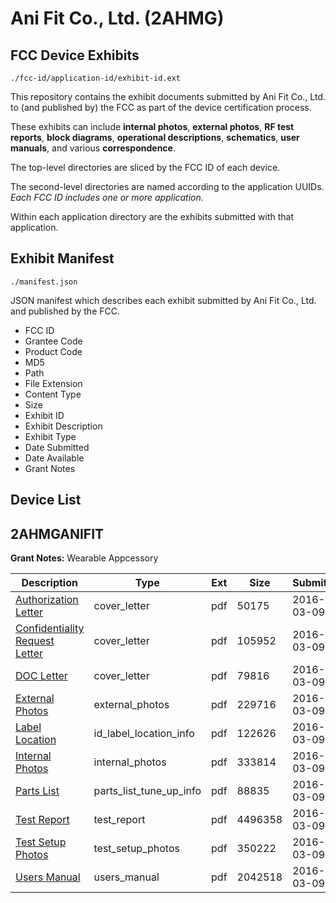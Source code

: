 # Ani Fit Co., Ltd. (2AHMG)
## FCC Device Exhibits

```
./fcc-id/application-id/exhibit-id.ext
```

This repository contains the exhibit documents submitted by Ani Fit Co., Ltd. to (and published by) the FCC as part of the device certification process.

These exhibits can include **internal photos**, **external photos**, **RF test reports**, **block diagrams**, **operational descriptions**, **schematics**, **user manuals**, and various **correspondence**.

The top-level directories are sliced by the FCC ID of each device.

The second-level directories are named according to the application UUIDs. *Each FCC ID includes one or more application.*

Within each application directory are the exhibits submitted with that application. 

## Exhibit Manifest

```
./manifest.json
```

JSON manifest which describes each exhibit submitted by Ani Fit Co., Ltd. and published by the FCC.

- FCC ID
- Grantee Code
- Product Code
- MD5
- Path
- File Extension
- Content Type
- Size
- Exhibit ID
- Exhibit Description
- Exhibit Type
- Date Submitted
- Date Available
- Grant Notes

## Device List
## 2AHMGANIFIT
**Grant Notes:** Wearable Appcessory

| Description | Type | Ext | Size | Submitted | Available |
| ----------- | ---- | --- | ---- | --------- | --------- |
| [Authorization Letter](2AHMGANIFIT/dd72c21f9e46b4312529e48395c4545f/2924367.pdf) | cover_letter | pdf | 50175 | 2016-03-09 | 2016-03-09 |
| [Confidentiality Request Letter](2AHMGANIFIT/dd72c21f9e46b4312529e48395c4545f/2924368.pdf) | cover_letter | pdf | 105952 | 2016-03-09 | 2016-03-09 |
| [DOC Letter](2AHMGANIFIT/dd72c21f9e46b4312529e48395c4545f/2924369.pdf) | cover_letter | pdf | 79816 | 2016-03-09 | 2016-03-09 |
| [External Photos](2AHMGANIFIT/dd72c21f9e46b4312529e48395c4545f/2924370.pdf) | external_photos | pdf | 229716 | 2016-03-09 | 2016-03-09 |
| [Label Location](2AHMGANIFIT/dd72c21f9e46b4312529e48395c4545f/2924372.pdf) | id_label_location_info | pdf | 122626 | 2016-03-09 | 2016-03-09 |
| [Internal Photos](2AHMGANIFIT/dd72c21f9e46b4312529e48395c4545f/2924371.pdf) | internal_photos | pdf | 333814 | 2016-03-09 | 2016-03-09 |
| [Parts List](2AHMGANIFIT/dd72c21f9e46b4312529e48395c4545f/2924373.pdf) | parts_list_tune_up_info | pdf | 88835 | 2016-03-09 | 2016-03-09 |
| [Test Report](2AHMGANIFIT/dd72c21f9e46b4312529e48395c4545f/2924374.pdf) | test_report | pdf | 4496358 | 2016-03-09 | 2016-03-09 |
| [Test Setup Photos](2AHMGANIFIT/dd72c21f9e46b4312529e48395c4545f/2924377.pdf) | test_setup_photos | pdf | 350222 | 2016-03-09 | 2016-03-09 |
| [Users Manual](2AHMGANIFIT/dd72c21f9e46b4312529e48395c4545f/2924378.pdf) | users_manual | pdf | 2042518 | 2016-03-09 | 2016-03-09 |
